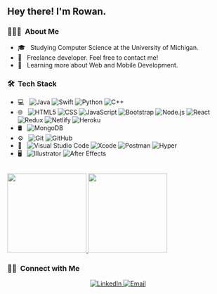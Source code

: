 <h2> Hey there! I'm Rowan.</h2>

<h3> 👨🏼‍💻 &nbsp;About Me </h3>

- 🎓 &nbsp; Studying Computer Science at the University of Michigan.
- 💼 &nbsp; Freelance developer. Feel free to contact me!
- 🌱 &nbsp; Learning more about Web and Mobile Development.

<h3> 🛠 &nbsp;Tech Stack</h3>

- 💻 &nbsp;
  ![Java](https://img.shields.io/badge/-Java-333333?style=flat&logo=Java&logoColor=007396)
  ![Swift](https://img.shields.io/badge/-Swift-333333?style=flat&logo=swift)
  ![Python](https://img.shields.io/badge/-Python-333333?style=flat&logo=python)
  ![C++](https://img.shields.io/badge/-C++-333333?style=flat&logo=C%2B%2B&logoColor=00599C)
- 🌐 &nbsp;
  ![HTML5](https://img.shields.io/badge/-HTML5-333333?style=flat&logo=HTML5)
  ![CSS](https://img.shields.io/badge/-CSS-333333?style=flat&logo=CSS3&logoColor=1572B6)
  ![JavaScript](https://img.shields.io/badge/-JavaScript-333333?style=flat&logo=javascript)
  ![Bootstrap](https://img.shields.io/badge/-Bootstrap-333333?style=flat&logo=bootstrap&logoColor=563D7C)
  ![Node.js](https://img.shields.io/badge/-Node.js-128D37?style=for-the-badge&logo=node.js&logoColor=white)
  ![React](https://img.shields.io/badge/-React-333333?style=flat&logo=react)
  ![Redux](https://img.shields.io/badge/-Redux-333333?style=flat&logo=redux)
  ![Netlify](https://img.shields.io/badge/-Netlify-333333?style=flat&logo=netlify)
  ![Heroku](https://img.shields.io/badge/-Heroku-333333?style=flat&logo=heroku)
- 🛢 &nbsp;
  ![MongoDB](https://img.shields.io/badge/-MongoDB-333333?style=flat&logo=mongodb)
- ⚙️ &nbsp;
  ![Git](https://img.shields.io/badge/-Git-333333?style=flat&logo=git)
  ![GitHub](https://img.shields.io/badge/-GitHub-333333?style=flat&logo=github)
- 🔧 &nbsp;
  ![Visual Studio Code](https://img.shields.io/badge/-Visual%20Studio%20Code-333333?style=flat&logo=visual-studio-code&logoColor=007ACC)
  ![Xcode](https://img.shields.io/badge/-Xcode-333333?style=flat&logo=xcode)
  ![Postman](https://img.shields.io/badge/-Postman-333333?style=flat&logo=postman)
  ![Hyper](https://img.shields.io/badge/-Hyper-333333?style=flat&logo=hyper&logoColor=CF1EAF)
- 🖥 &nbsp;
  ![Illustrator](https://img.shields.io/badge/-Illustrator-333333?style=flat&logo=adobe-illustrator)
  ![After Effects](https://img.shields.io/badge/-After%20Effects-333333?style=flat&logo=adobe-after-effects)

<br/>

<a href="https://github.com/RowanOConnor">
  <img height="180em" src="https://github-readme-stats.vercel.app/api?username=RowanOConnor&theme=tokyonight&show_icons=true" />
  <img height="180em" src="https://github-readme-stats.vercel.app/api/top-langs/?username=RowanOConnor&theme=tokyonight&layout=compact" />
</a>

<br/>

<h3> 🤝🏻 &nbsp;Connect with Me </h3>

<p align="center">
  <a href="https://www.rowanoco.com/>
    <img alt="Website" src="https://img.shields.io/badge/Website-www.rowanoco.com-blue?style=flat&logo=google-chrome">
  </a>
  <a href="https://www.linkedin.com/in/AVS1508/">
    <img alt="LinkedIn" src="https://img.shields.io/badge/LinkedIn-Rowan%20O%27Connor-blue?style=flat&logo=linkedin">
  </a>
  <a href="mailto:oconnorrowand@gmail.com">
    <img alt="Email" src="https://img.shields.io/badge/Email-oconnorrowand@gmail.com-blue?style=flat&logo=gmail">
  </a>
</p>
